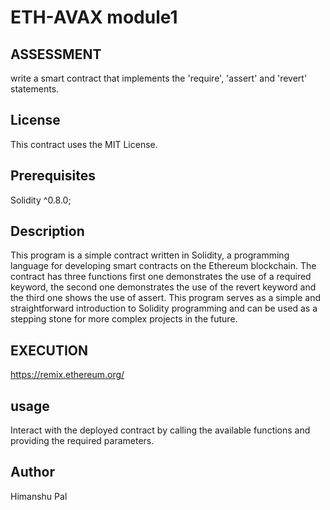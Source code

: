 # ETH-AVAX module1

## ASSESSMENT
write a smart contract that implements the 'require', 'assert' and 'revert' statements.

## License

This contract uses the MIT License.

## Prerequisites

 Solidity ^0.8.0;

  ## Description

This program is a simple contract written in Solidity, a programming language for developing smart contracts on the Ethereum blockchain. The contract has three functions first one demonstrates the use of a required keyword, the second one demonstrates the use of the revert keyword and the third one shows the use of assert. This program serves as a simple and straightforward introduction to Solidity programming and can be used as a stepping stone for more complex projects in the future.

## EXECUTION 
https://remix.ethereum.org/

## usage
 Interact with the deployed contract by calling the available functions and providing the required parameters.

## Author 
Himanshu Pal
